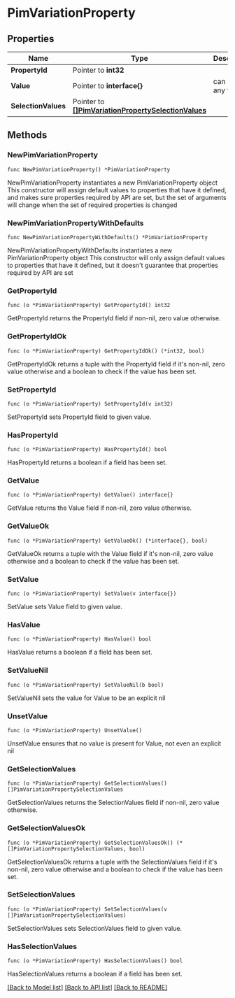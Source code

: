 # PimVariationProperty

## Properties

Name | Type | Description | Notes
------------ | ------------- | ------------- | -------------
**PropertyId** | Pointer to **int32** |  | [optional] 
**Value** | Pointer to **interface{}** | can have any type | [optional] 
**SelectionValues** | Pointer to [**[]PimVariationPropertySelectionValues**](PimVariationPropertySelectionValues.md) |  | [optional] 

## Methods

### NewPimVariationProperty

`func NewPimVariationProperty() *PimVariationProperty`

NewPimVariationProperty instantiates a new PimVariationProperty object
This constructor will assign default values to properties that have it defined,
and makes sure properties required by API are set, but the set of arguments
will change when the set of required properties is changed

### NewPimVariationPropertyWithDefaults

`func NewPimVariationPropertyWithDefaults() *PimVariationProperty`

NewPimVariationPropertyWithDefaults instantiates a new PimVariationProperty object
This constructor will only assign default values to properties that have it defined,
but it doesn't guarantee that properties required by API are set

### GetPropertyId

`func (o *PimVariationProperty) GetPropertyId() int32`

GetPropertyId returns the PropertyId field if non-nil, zero value otherwise.

### GetPropertyIdOk

`func (o *PimVariationProperty) GetPropertyIdOk() (*int32, bool)`

GetPropertyIdOk returns a tuple with the PropertyId field if it's non-nil, zero value otherwise
and a boolean to check if the value has been set.

### SetPropertyId

`func (o *PimVariationProperty) SetPropertyId(v int32)`

SetPropertyId sets PropertyId field to given value.

### HasPropertyId

`func (o *PimVariationProperty) HasPropertyId() bool`

HasPropertyId returns a boolean if a field has been set.

### GetValue

`func (o *PimVariationProperty) GetValue() interface{}`

GetValue returns the Value field if non-nil, zero value otherwise.

### GetValueOk

`func (o *PimVariationProperty) GetValueOk() (*interface{}, bool)`

GetValueOk returns a tuple with the Value field if it's non-nil, zero value otherwise
and a boolean to check if the value has been set.

### SetValue

`func (o *PimVariationProperty) SetValue(v interface{})`

SetValue sets Value field to given value.

### HasValue

`func (o *PimVariationProperty) HasValue() bool`

HasValue returns a boolean if a field has been set.

### SetValueNil

`func (o *PimVariationProperty) SetValueNil(b bool)`

 SetValueNil sets the value for Value to be an explicit nil

### UnsetValue
`func (o *PimVariationProperty) UnsetValue()`

UnsetValue ensures that no value is present for Value, not even an explicit nil
### GetSelectionValues

`func (o *PimVariationProperty) GetSelectionValues() []PimVariationPropertySelectionValues`

GetSelectionValues returns the SelectionValues field if non-nil, zero value otherwise.

### GetSelectionValuesOk

`func (o *PimVariationProperty) GetSelectionValuesOk() (*[]PimVariationPropertySelectionValues, bool)`

GetSelectionValuesOk returns a tuple with the SelectionValues field if it's non-nil, zero value otherwise
and a boolean to check if the value has been set.

### SetSelectionValues

`func (o *PimVariationProperty) SetSelectionValues(v []PimVariationPropertySelectionValues)`

SetSelectionValues sets SelectionValues field to given value.

### HasSelectionValues

`func (o *PimVariationProperty) HasSelectionValues() bool`

HasSelectionValues returns a boolean if a field has been set.


[[Back to Model list]](../README.md#documentation-for-models) [[Back to API list]](../README.md#documentation-for-api-endpoints) [[Back to README]](../README.md)


